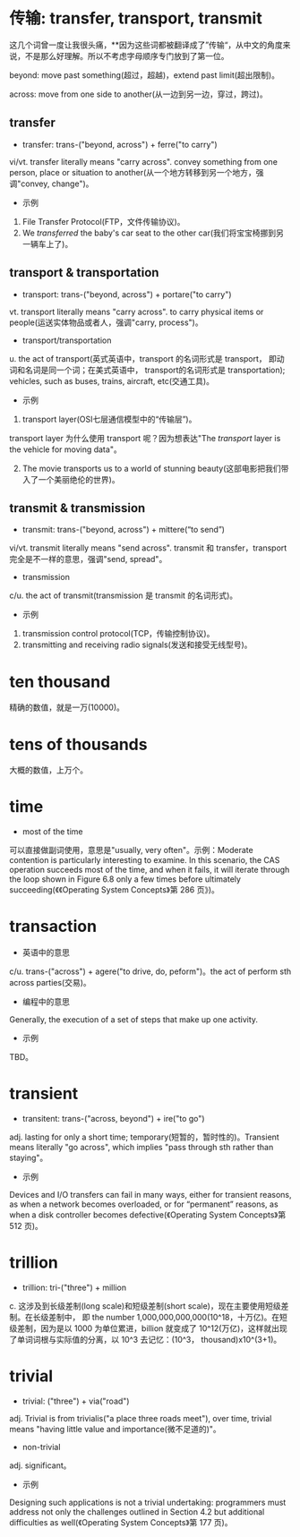 # 传输: transfer, transport, transmit

这几个词曾一度让我很头痛，**因为这些词都被翻译成了”传输“，从中文的角度来说，不是那么好理解。所以不考虑字母顺序专门放到了第一位。

beyond: move past something(超过，超越)，extend past limit(超出限制)。 

across:  move from one side to another(从一边到另一边，穿过，跨过)。

## transfer

- transfer: trans-("beyond, across") + ferre("to carry")

vi/vt. transfer literally means "carry across". convey something from one person, place or situation to another(从一个地方转移到另一个地方，强调"convey, change")。

- 示例

1. File Transfer Protocol(FTP，文件传输协议)。
2. We *transferred* the baby's car seat to the other car(我们将宝宝椅挪到另一辆车上了)。

## transport & transportation

- transport: trans-("beyond, across") + portare("to carry")

vt. transport literally means "carry across". to carry physical items or people(运送实体物品或者人，强调"carry, process")。

- transport/transportation

u. the act of transport(英式英语中，transport 的名词形式是 transport， 即动词和名词是同一个词；在美式英语中， transport的名词形式是 transportation); vehicles, such as buses, trains, aircraft, etc(交通工具)。

- 示例

1. transport layer(OSI七层通信模型中的“传输层”)。

transport layer 为什么使用 transport 呢？因为想表达"The *transport* layer is the vehicle for moving data"。 

2. The movie transports us to a world of stunning beauty(这部电影把我们带入了一个美丽绝伦的世界)。

## transmit & transmission

- transmit: trans-("beyond, across") + mittere(“to send”)

vi/vt. transmit literally means "send across". transmit 和 transfer，transport 完全是不一样的意思，强调"send, spread"。

- transmission

c/u. the act of transmit(transmission 是 transmit 的名词形式)。

- 示例

1. transmission control protocol(TCP，传输控制协议)。
2. transmitting and receiving radio signals(发送和接受无线型号)。

# ten thousand

精确的数值，就是一万(10000)。

# tens of thousands

大概的数值，上万个。

# time

- most of the time

可以直接做副词使用，意思是"usually, very often"。示例：Moderate contention is particularly interesting to examine. In this scenario, the CAS operation succeeds most of the time, and when it fails, it will iterate through the loop shown in Figure 6.8 only a few times before ultimately succeeding(《《Operating System Concepts》第 286 页》)。

# transaction

- 英语中的意思

c/u. trans-("across") + agere("to drive, do, peform")。the act of perform sth across parties(交易)。

- 编程中的意思

Generally, the execution of a set of steps that make up one activity.

- 示例

TBD。

# transient

- transitent: trans-("across, beyond") + ire("to go")

adj. lasting for only a short time; temporary(短暂的，暂时性的)。Transient means literally "go across", which implies "pass through sth rather than staying"。

- 示例

Devices and I/O transfers can fail in many ways, either for transient reasons, as when a network becomes overloaded, or for “permanent” reasons, as when a disk controller becomes defective(《Operating System Concepts》第 512 页)。

# trillion

- trillion: tri-("three") + million

c. 这涉及到长级差制(long scale)和短级差制(short scale)，现在主要使用短级差制。在长级差制中， 即 the number 1,000,000,000,000(10^18，十万亿)。在短级差制，因为是以 1000 为单位累进，billion 就变成了 10^12(万亿)，这样就出现了单词词根与实际值的分离，以 10^3 去记忆：(10^3， thousand)x10^(3+1)。

# trivial

- trivial: ("three") + via("road")

adj. Trivial is from trivialis("a place three roads meet"), over time, trivial means "having little value and importance(微不足道的)"。

- non-trivial

adj. significant。

- 示例

Designing such applications is not a trivial undertaking: programmers must address not only the challenges outlined in Section 4.2 but additional difficulties as well(《Operating System Concepts》第 177 页)。